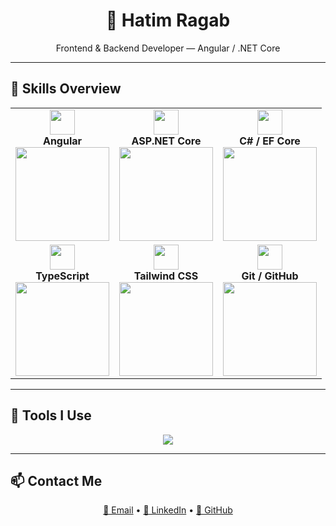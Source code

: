 <h1 align="center">🧠 Hatim Ragab</h1>
<p align="center">Frontend & Backend Developer — Angular / .NET Core</p>

---

## 🚀 Skills Overview

<div align="center">

<table>
  <tr>
    <td align="center">
      <img src="https://skillicons.dev/icons?i=angular" width="40" /><br/>
      <b>Angular</b><br/>
      <img src="https://progress-bar.dev/90/?title=Proficiency&color=dd0031" width="150"/>
    </td>
    <td align="center">
      <img src="https://skillicons.dev/icons?i=dotnet" width="40" /><br/>
      <b>ASP.NET Core</b><br/>
      <img src="https://progress-bar.dev/85/?title=Proficiency&color=512bd4" width="150"/>
    </td>
    <td align="center">
      <img src="https://skillicons.dev/icons?i=cs" width="40" /><br/>
      <b>C# / EF Core</b><br/>
      <img src="https://progress-bar.dev/75/?title=Proficiency&color=178600" width="150"/>
    </td>
  </tr>
  <tr>
    <td align="center">
      <img src="https://skillicons.dev/icons?i=ts" width="40" /><br/>
      <b>TypeScript</b><br/>
      <img src="https://progress-bar.dev/70/?title=Proficiency&color=007acc" width="150"/>
    </td>
    <td align="center">
      <img src="https://skillicons.dev/icons?i=tailwind" width="40" /><br/>
      <b>Tailwind CSS</b><br/>
      <img src="https://progress-bar.dev/80/?title=Proficiency&color=38bdf8" width="150"/>
    </td>
    <td align="center">
      <img src="https://skillicons.dev/icons?i=git" width="40" /><br/>
      <b>Git / GitHub</b><br/>
      <img src="https://progress-bar.dev/90/?title=Proficiency&color=f1502f" width="150"/>
    </td>
  </tr>
</table>

</div>

---

## 🧰 Tools I Use

<p align="center">
  <img src="https://skillicons.dev/icons?i=vscode,postman,github,figma,sqlserver,azure" />
</p>

---

## 📫 Contact Me

<p align="center">
  <a href="mailto:hatimragab@email.com">📧 Email</a> •
  <a href="https://linkedin.com/in/hatimragab">🔗 LinkedIn</a> •
  <a href="https://github.com/HatimRagab">🐙 GitHub</a>
</p>
